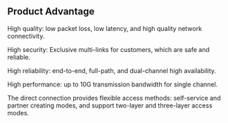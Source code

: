 ## **Product Advantage**

High quality: low packet loss, low latency, and high quality network connectivity.

High security: Exclusive multi-links for customers, which are safe and reliable.

High reliability: end-to-end, full-path, and dual-channel high availability.

High performance: up to 10G transmission bandwidth for single channel.

The direct connection provides flexible access methods: self-service and partner creating modes, and support two-layer and three-layer access modes.
